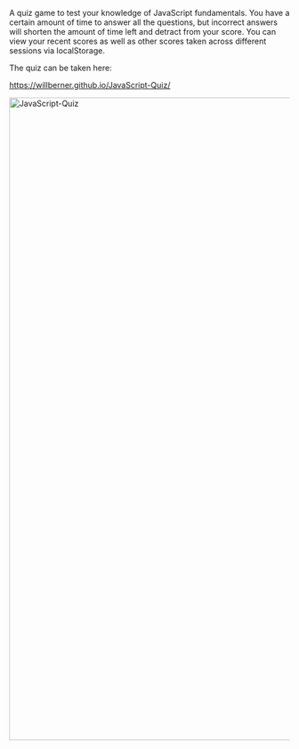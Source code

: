 A quiz game to test your knowledge of JavaScript fundamentals. You have a certain amount of time to answer all the questions, but incorrect answers will shorten the amount of time left and detract from your score. You can view your recent scores as well as other scores taken across different sessions via localStorage.

The quiz can be taken here:

https://willberner.github.io/JavaScript-Quiz/

<img width="1156" alt="JavaScript-Quiz" src="https://user-images.githubusercontent.com/25047954/123033806-58aa5a80-d3b6-11eb-993b-6730ab6208d0.png">
